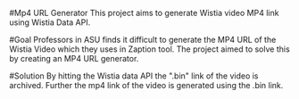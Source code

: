 #Mp4 URL Generator 
This project aims to generate Wistia video MP4 link using Wistia Data API. 

#Goal
Professors in ASU finds it difficult to generate the MP4 URL of the Wistia Video which they uses in Zaption tool. The project aimed to solve this by creating an MP4 URL generator.

#Solution
By hitting the Wistia data API the ".bin" link of the video is archived. Further the mp4 link of the video is generated using the .bin link.
